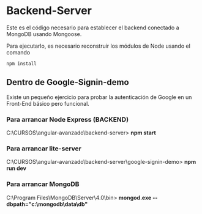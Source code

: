 # Backend-Server

Este es el código necesario para establecer el backend
conectado a MongoDB usando Mongoose.

Para ejecutarlo, es necesario reconstruir los módulos
de Node usando el comando

```
npm install
```

## Dentro de Google-Signin-demo
Existe un pequeño ejercicio para probar la
autenticación de Google en un Front-End básico pero funcional.

### Para arrancar Node Express (BACKEND)
C:\CURSOS\angular-avanzado\backend-server> **npm start**

### Para arrancar lite-server
C:\CURSOS\angular-avanzado\backend-server\google-signin-demo> **npm run dev**

### Para arrancar MongoDB
C:\Program Files\MongoDB\Server\4.0\bin> **mongod.exe --dbpath="c:\mongodb\data\db"**